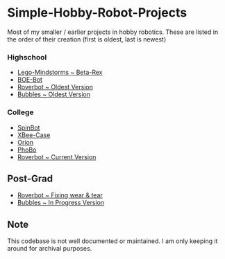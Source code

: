 # Simple-Hobby-Robot-Projects
Most of my smaller / earlier projects in hobby robotics. These are listed in the
order of their creation (first is oldest, last is newest)

### Highschool
- [Lego-Mindstorms ~ Beta-Rex](./Lego-Mindstorms/README.md)
- [BOE-Bot](./BOE-Bot/README.md)
- [Roverbot ~ Oldest Version](./Roverbot/README.md)
- [Bubbles ~ Oldest Version](./Bubbles/README.md)

### College
- [SpinBot](./SpinBot/README.md)
- [XBee-Case](./XBee-Case/README.md)
- [Orion](./Orion/README.md)
- [PhoBo](./PhoBo/README.md)
- [Roverbot ~ Current Version](./Roverbot/README.md)

## Post-Grad
- [Roverbot ~ Fixing wear & tear](./Roverbot/README.md)
- [Bubbles ~ In Progress Version](./Bubbles/README.md)

## Note
This codebase is not well documented or maintained. I am only keeping it around
for archival purposes.
